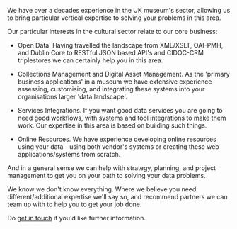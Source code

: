 We have over a decades experience in the UK museum's sector, allowing us to bring particular vertical expertise to solving your problems in this area.

Our particular interests in the cultural sector relate to our core business:

* Open Data. Having travelled the landscape from XML/XSLT, OAI-PMH, and Dublin Core to RESTful JSON based API's and CIDOC-CRM triplestores we can certainly help you in this area.

* Collections Management and Digital Asset Management. As the 'primary business applications' in a museum we have extensive experience assessing, customising, and integrating these systems into your organisations larger 'data landscape'.

* Services Integrations.  If you want good data services you are going to need good workflows, with systems and tool integrations to make them work. Our expertise in this area is based on building such things.

* Online Resources. We have experience developing online resources using your data - using both vendor's systems or creating these web applications/systems from scratch.

And in a general sense we can help with strategy, planning, and project management to get you on your path to solving your data problems.

We know we don't know everything. Where we believe you need different/additional expertise we'll say so, and recommend partners we can team up with to help you to get your job done.

Do [get in touch](/contact/) if you'd like further information.
